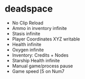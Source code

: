# deadspace

- No Clip Reload
- Ammo in inventory infinite
- Stasis infinite
- Player Coordinates XYZ writable
- Health infinite
- Oxygen infinite
- Inventory: Credits + Nodes
- Starship Health infinite
- Manual game/process pause
- Game speed [5 on Num7
